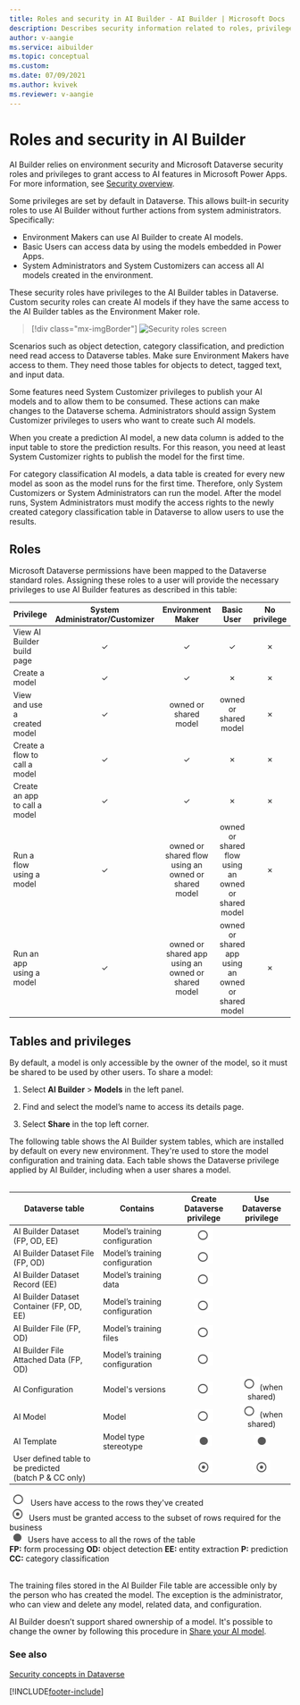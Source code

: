 ```yaml
---
title: Roles and security in AI Builder - AI Builder | Microsoft Docs
description: Describes security information related to roles, privileges, and access in AI Builder and the services it connects to. 
author: v-aangie
ms.service: aibuilder
ms.topic: conceptual
ms.custom: 
ms.date: 07/09/2021
ms.author: kvivek
ms.reviewer: v-aangie
---
```


# Roles and security in AI Builder

AI Builder relies on environment security and Microsoft Dataverse security roles and privileges to grant access to AI features in Microsoft Power Apps. For more information, see [Security overview](/power-platform/admin/wp-security).

Some privileges are set by default in Dataverse. This allows built-in security roles to use AI Builder without further actions from system administrators. Specifically:

- Environment Makers can use AI Builder to create AI models.
- Basic Users can access data by using the models embedded in Power Apps.
- System Administrators and System Customizers can access all AI models created in the environment.

These security roles have privileges to the AI Builder tables in Dataverse. Custom security roles can create AI models if they have the same access to the AI Builder tables as the Environment Maker role.

> [!div class="mx-imgBorder"]
> ![Security roles screen](media/security-roles-screen.png "Security roles screen")

Scenarios such as object detection, category classification, and prediction need read access to Dataverse tables. Make sure Environment Makers have access to them. They need those tables for objects to detect, tagged text, and input data.

Some features need System Customizer privileges to publish your AI models and to allow them to be consumed. These actions can make changes to the Dataverse schema. Administrators should assign System Customizer privileges to users who want to create such AI models.

When you create a prediction AI model, a new data column is added to the input table to store the prediction results. For this reason, you need at least System Customizer rights to publish the model for the first time.

For category classification AI models, a data table is created for every new model as soon as the model runs for the first time. Therefore, only System Customizers or System Administrators can run the model. After the model runs, System Administrators must modify the access rights to the newly created category classification table in Dataverse to allow users to use the results.

## Roles
Microsoft Dataverse permissions have been mapped to the Dataverse standard roles. Assigning these roles to a user will provide the necessary privileges to use AI Builder features as described in this table:

| Privilege                            |System Administrator/Customizer|Environment Maker                                  |Basic User                                     |No privilege|
|-----------------------------|:-----------------------------:|:-------------------------------------------------:|:-------------------------------------------------:|:--:|
|View AI Builder build page   |&check;              |&check;                                  |&check;                                  |&cross;  |
|Create a model               |&check;             |&check;                                 |&cross;                                                |&cross; |
|View and use a created model |&check;             |owned or shared model                              |owned or shared model                              |&cross; |
|Create a flow to call a model|&check;             |&check;                                 |&cross;                                                |&cross; |
|Create an app to call a model|&check;             |&check;                                 |&cross;                                                |&cross; |
|Run a flow using a model     |&check;             |owned or shared flow using an owned or shared model|owned or shared flow using an owned or shared model|&cross; |
|Run an app using a model     |&check;             |owned or shared app using an owned or shared model |owned or shared app using an owned or shared model |&cross; |

## Tables and privileges

By default, a model is only accessible by the owner of the model, so it must be shared to be used by other users. To share a model:

1. Select **AI Builder** > **Models** in the left panel.

1. Find and select the model’s name to access its details page.

1. Select **Share** in the top left corner.

The following table shows the AI Builder system tables, which are installed by default on every new environment. They're used to store the model configuration and training data. Each table shows the Dataverse privilege applied by AI Builder, including when a user shares a model.<br/><br/>

|Dataverse table  |Contains  |Create<br/> Dataverse privilege  |Use<br/> Dataverse privilege  |
|---------|---------|:---------:|:---------:|
|AI Builder Dataset (FP, OD, EE)   |Model’s training configuration         | ![Users have access to the rows they've created](media/circle-no-fill.png "Users have access to the rows they've created")       |         |
|AI Builder Dataset File (FP, OD)     |Model’s training configuration         | ![Users have access to the rows they've created](media/circle-no-fill.png "Users have access to the rows they've created")        |         |
|AI Builder Dataset Record (EE)     |Model’s training data         | ![Users have access to the rows they've created](media/circle-no-fill.png "Users have access to the rows they've created")        |         |
|AI Builder Dataset Container (FP, OD, EE)    |Model’s training configuration         | ![Users have access to the rows they've created](media/circle-no-fill.png "Users have access to the rows they've created")        |         |
|AI Builder File (FP, OD)    | Model’s training files        | ![Users have access to the rows they've created](media/circle-no-fill.png "Users have access to the rows they've created")        |         |
|AI Builder File Attached Data (FP, OD)   |Model’s training configuration         | ![Users have access to the rows they've created](media/circle-no-fill.png "Users have access to the rows they've created")        |         |
|AI Configuration    | Model's versions        | ![Users have access to the rows they've created](media/circle-no-fill.png "Users have access to the rows they've created")        | ![Users have access to the rows they've created](media/circle-no-fill.png "Users have access to the rows they've created")(when shared)        |
|AI Model   | Model        | ![Users have access to the rows they've created](media/circle-no-fill.png "Users have access to the rows they've created")        | ![Users have access to the rows they've created](media/circle-no-fill.png "Users have access to the rows they've created")(when shared)         |
|AI Template     | Model type stereotype        | ![Users have access to all the rows of the table](media/circle-fill.png "[Users have access to all the rows of the table")        | ![Users have access to all the rows of the table](media/circle-fill.png "[Users have access to all the rows of the table")        |
|User defined table to be predicted<br/>(batch P & CC only)     |         | ![Users must be granted access to the subset of rows required for the business](media/circle-dot.png "[Users must be granted access to the subset of rows required for the business")        | ![Users must be granted access to the subset of rows required for the business](media/circle-dot.png "[Users must be granted access to the subset of rows required for the business")        |

![Users have access to the rows they've created](media/circle-no-fill.png "Users have access to the rows they've created") Users have access to the rows they've created<br/>
![Users must be granted access to the subset of rows required for the business](media/circle-dot.png "[Users must be granted access to the subset of rows required for the business") Users must be granted access to the subset of rows required for the business<br/>
![Users have access to all the rows of the table](media/circle-fill.png "[Users have access to all the rows of the table") Users have access to all the rows of the table<br/>
**FP:** form processing **OD:** object detection  **EE:** entity extraction  **P:** prediction  **CC:** category classification<br/><br/>

The training files stored in the AI Builder File table are accessible only by the person who has created the model. The exception is the administrator, who can view and delete any model, related data, and configuration.

AI Builder doesn’t support shared ownership of a model. It's possible to change the owner by following this procedure in [Share your AI model](share-model.md#the-owner-of-a-model-has-left-the-company-how-can-we-allow-non-admin-users-to-edit-this-model).

### See also

[Security concepts in Dataverse](/power-platform/admin/wp-security-cds)


[!INCLUDE[footer-include](includes/footer-banner.md)]
